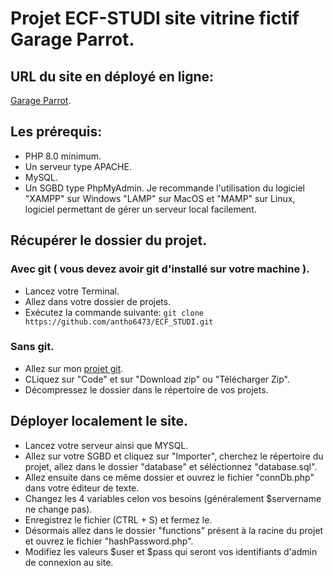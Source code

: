 # Projet ECF-STUDI site vitrine fictif Garage Parrot.
## URL du site en déployé en ligne:
[Garage Parrot](https://conglutinative-spli.000webhostapp.com).
## Les prérequis:
- PHP 8.0 minimum.
- Un serveur type APACHE.
- MySQL.
- Un SGBD type PhpMyAdmin.
Je recommande l'utilisation du logiciel "XAMPP" sur Windows "LAMP" sur MacOS et "MAMP" sur Linux, logiciel permettant de gérer un serveur local facilement.
## Récupérer le dossier du projet.
### Avec git ( vous devez avoir git d'installé sur votre machine ).
- Lancez votre Terminal.
- Allez dans votre dossier de projets.
- Exécutez la commande suivante:
`git clone https://github.com/antho6473/ECF_STUDI.git`
### Sans git.
- Allez sur mon [projet git](https://github.com/antho6473/ECF_STUDI).
- CLiquez sur "Code" et sur "Download zip" ou "Télécharger Zip".
- Décompressez le dossier dans le répertoire de vos projets.
## Déployer localement le site.
- Lancez votre serveur ainsi que MYSQL.
- Allez sur votre SGBD et cliquez sur "Importer", cherchez le répertoire du projet, allez dans le dossier "database" et séléctionnez "database.sql".
- Allez ensuite dans ce même dossier et ouvrez le fichier "connDb.php" dans votre éditeur de texte.
- Changez les 4 variables celon vos besoins (généralement $servername ne change pas).
- Enregistrez le fichier (CTRL + S) et fermez le.
- Désormais allez dans le dossier "functions" présent à la racine du projet et ouvrez le fichier "hashPassword.php".
- Modifiez les valeurs $user et $pass qui seront vos identifiants d'admin de connexion au site.
